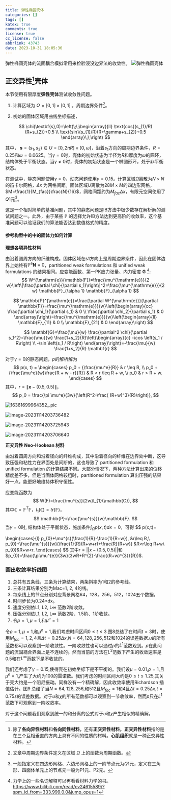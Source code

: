 ```yaml
---
title: 弹性椭圆壳体
categories: []
tags: []
katex: true
comments: true
license: true
cc_license: false
abbrlink: 43743
date: 2023-10-31 18:05:36
---
```

弹性椭圆壳体的流固耦合模拟常用来检验浸没边界法的收敛性。
![弹性椭圆壳体](https://githubimages.pengfeima.cn/images/202310311905774.jpg)
<!--more-->


## 正交异性[^0]壳体

本节使用有限厚度**弹性壳体**测试收敛性问题。

1. 计算区域为 $\Omega=[0,1]\times[0,1]$ ，周期边界条件[^1]。

2. 初始的固体区域用曲线坐标描述，

$$
\chi(\textbf{s},0)=\left(\;\;\begin{array}{ll}
\text{cos}(s_{1}/R)(R+s_{2})+0.5 \\
\text{sin}(s_{1}/R)(R+\gamma+s_{2})+0.5
\end{array}\;\;\right)
$$

其中， $\textbf{s}=(s_{1},s_{2})\in U=[0,2\pi R]\times[0,\omega]$，沿着$s_1$方向的周期边界条件，$R=0.25$和$\omega=0.0625$。当$\gamma=0$时，壳体的初始状态为半径为$R$和厚度为$\omega$的圆环，结构体处于平衡状态。当$\gamma\neq 0$时，壳体的初始状态是一个椭圆形环，处于非平衡状态。

在测试中，静态问题使用$\gamma=0$，动态问题使用$\gamma=0.15$。计算区域$\Omega$离散为$N\times N$的笛卡尔网格，$\Delta x$ 为网格间距。固体区域$U$离散为$28M\times M$的四边形网格，$M=\frac{1}{M_{fac}}\frac{N}{16}$，网格间距约为$M_{fa c}\Delta x$，有限元空间使用了$Q{1}$元[^2]。

这是一个相对简单的基准问题，其中的静态问题是IB方法中极少数存在解析解的测试问题之一。此外，由于某些 $\mathbb{P}$ 的选择允许IB方法达到更高阶的收敛率，这个基准问题可以验证我们的算法能否达到数值格式的精度。

#### 参考构型中的中的固体力如何计算

**理想各项异性材料**

由沿着圆周方向的纤维构成。固体区域在s1方向上是周期边界条件，因此在固体边界上始终有$\mathbb{P}^{\mathrm{e}} \mathbf{N} \equiv 0$，partitioned weak formulations 和 unified weak formulations 的结果相同。应变能函数、第一PK应力张量、内力密度 $\mathbf{G}$ [^3]: 
$$
W^{\mathrm{e}}(\mathbb{F})=\frac{\mu^{\mathrm{e}}}{2 w}\left\|\frac{\partial \chi}{\partial s_1}\right\|^2=\frac{\mu^{\mathrm{e}}}{2 w} \mathbb{F}_{\alpha 1} \mathbb{F}_{\alpha 1}
$$

$$
\mathbb{P}^{\mathrm{e}}=\frac{\partial W^{\mathrm{e}}}{\partial \mathbb{F}}=\frac{\mu^{\mathrm{e}}}{w}\left(\begin{array}{cc}
\frac{\partial \chi_1}{\partial s_1} & 0 \\
\frac{\partial \chi_2}{\partial s_1} & 0
\end{array}\right)=\frac{\mu^{\mathrm{e}}}{w}\left(\begin{array}{ll}
\mathbb{F}_{11} & 0 \\
\mathbb{F}_{21} & 0
\end{array}\right)
$$

$$
\mathbf{G}=\frac{\mu}{w} \frac{\partial^2 \chi}{\partial s_1^2}=\frac{\mu}{w} \frac{1+s_2}{R}\left(\begin{array}{c}
-\cos \left(s_1 / R\right) \\
-\sin \left(s_1 / R\right)
\end{array}\right)=-\frac{\mu}{w} \frac{1+s_2}{R} \mathbf{r}
$$

对于$\gamma=0$的静态问题，$p$的解析解为
$$
p(x, t) = \begin{cases}
    p_0 + {\frac{\mu^e}{R}} &  r \leq R, \\
    p_0 + {\frac{\mu^e}{w}\frac{R + w - r}{R}} &  R < r \leq R + w, \\
    p_0 &  r > R + w.
\end{cases}
$$
其中，$r=\|\mathbf{x}-(0.5,0.5)\|$，
$$
p_0 = \frac{\pi \mu^e}{3w}{\left(R^2-\frac{ (R+w)^3}{R}\right)},
$$



![16361699964352_.pic](https://githubimages.pengfeima.cn/images/202311142035625.jpg)

![image-20231114203736482](https://githubimages.pengfeima.cn/images/202311142037551.png)

![image-20231114203725943](https://githubimages.pengfeima.cn/images/202311142037017.png)

![image-20231114203706640](https://githubimages.pengfeima.cn/images/202311142037756.png)

**正交异性 Neo-Hookean 材料**

由沿着圆周方向和沿着径向的纤维构成，其中沿着径向的纤维在边界处中断，这导致压强和粘性力在界面处是间断的，这也导致了 partitioned formulation 和 unified formulation 的计算结果不同。大部分情况下，两种方法计算出来的位移精度差不多，但是当固体网格较粗时，partitioned formulation 算出压强的结果好一点，能更好地维持体积守恒性。

应变能函数为
$$
W(F)=\frac{\mu^{s}}{2w}I_{1}(\mathbb{C}),
$$
其中$\mathbb{C}=\mathbb{F}^{T}\mathbb{F}$，$I_{1}(\mathbb{C})=tr(\mathbb{F})$，
$$
\mathbb{P}=\frac{\mu^{s}}{w}\mathbb{F}.
$$
当$\gamma=0$时, 结构体处于平衡状态，施加条件$\int_{\Omega}p(x,t)dx=0$，可得
$$
p(x,t)=

\begin{cases}{l}
p_{0}+\mu^{s}(\frac{1}{R}-\frac{1}{R+w}), &r\leq R,\\
p_{0}+\frac{\mu^{s}}{w}(\frac{1}{R}(R+w+r)+\frac{R}{R+w}) &R<r\leq R+w\\
p_{0}&R+w<r.
\end{cases}
$$
其中$r=||x-(0.5,0.5)||$和$p_{0}=\frac{\pi\mu^{e}}{3w}(3wR+R^{2}-\frac{(R+w)^{3}}{R})$.



### 画出收敛率折线图

1. 总共有五条线，三条为计算结果，两条斜率为1和2的参考线。
2. 三条计算结果分别为Mac=1, 2, 4的线。
3. 每条线上的节点分别对应背景网格64，128，256，512，1024五个数据。
4. 时间步长为0.24*dx。
5. 速度分别依L1, L2, L∞ 范数2阶收敛。
6. 压强分别依L1, L2, L∞ 范数2阶、1.5阶、1阶收敛。
7. 令$\rho=1,\mu=1,$和$\mu^{e}=1$



令$\rho=1,\mu=1,$和$\mu^{e}=1$,我们考虑时间区间$0\leq t\leq 3$.图8总结了在时间$t=3$时，使用$M_{fac}=1,2,4$且$\Delta t=0.25\Delta x$,$N=64,128,256,512$和$1024$的误差数据.$u$的所有范数都可以观察到一阶收敛性。一阶收敛性也可以通过$p$的$L^{1}$范数观到。$p$在此问题的流固耦合界面上是不连续的。然而当前的方法在$L^{2}$范数下产生的收敛速率是0.5和在$L^{\infty}$范数下是不收敛的。

我们还考虑了$\gamma=0.15$,使得壳在初始坐标下是不平衡的。我们设$\mu=0.01$,$\rho=1$,且$\mu^{e}=1$,产生了大约为100的雷诺数。我们考虑的时间区间大约是$0\leq t\leq 1.25$,其关于壳大约是一个阻尼振动。同样没有一个精确解，因此收敛率使用Richardson 插值估计。图9 总结了当$N=64,128,256,$和$512$且$M_{fac}=1$和$4$且$\Delta t =0.25\Delta x,$$t=0.75s$的误差数据。对于$u$和$\chi$的所有范数都可以观察到一节收敛率，然而$p$只在$L^{1}$范数下可观察到一阶收敛率。

对于这个问题我们观察到统一的和分离的公式对于$u$和$\chi$产生相似的精确解。


[^0]: 除了**各向异性材料**和**各向同性材料**，还有**正交异性材料**。**正交异性材料**指的是在三个互相垂直的方向上具有不同的性质的材料。**心肌组织**就是一种正交异性材料。
[^1]:文章中周期边界条件定义在区域 $\Omega$ 上的函数为周期函数。
[^2]: 一般指定义在四边形网格、六边形网格上的一阶节点元为$Q1$元，定义在三角形、四面体单元上的节点元一般为P1元、P2元。

[^3]: 力学上的一些名词解释可以再看看材料力学的书。https://www.bilibili.com/read/cv24615589/?spm_id_from=333.999.0.0&jump_opus=1
